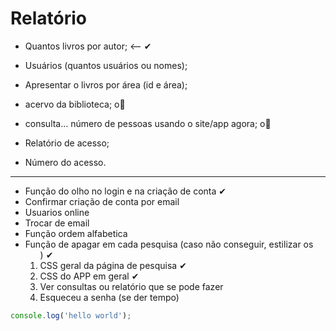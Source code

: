 # Relatório
- Quantos livros por autor; <-- ✔
- Usuários (quantos usuários ou nomes);
- Apresentar o livros por área (id e área);

- acervo da biblioteca; o📝
- consulta... número de pessoas usando o site/app agora;  o📝
- Relatório de acesso;
- Número do acesso.

-----------------------------
- Função do olho no login e na criação de conta ✔
- Confirmar criação de conta por email
- Usuarios online
- Trocar de email
- Função ordem alfabetica
- Função de apagar em cada pesquisa (caso não conseguir, estilizar os <ol>) ✔
- CSS geral da página de pesquisa ✔
- CSS do APP em geral ✔
- Ver consultas ou relatório que se pode fazer
- Esqueceu a senha (se der tempo)

```js
console.log('hello world');
```